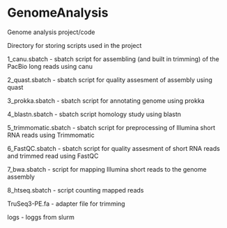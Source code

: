 # GenomeAnalysis
Genome analysis project/code

Directory for storing scripts used in the project

1_canu.sbatch - sbatch script for assembling (and built in trimming) of the PacBio long reads using canu

2_quast.sbatch - sbatch script for quality assesment of assembly using quast

3_prokka.sbatch - sbatch script for annotating genome using prokka

4_blastn.sbatch - sbatch script homology study using blastn

5_trimmomatic.sbatch - sbatch script for preprocessing of Illumina short RNA reads using Trimmomatic

6_FastQC.sbatch - sbatch script for quality assesment of short RNA reads and trimmed read using FastQC

7_bwa.sbatch - script for mapping Illumina short reads to the genome assembly

8_htseq.sbatch - script counting mapped reads

TruSeq3-PE.fa - adapter file for trimming

logs - loggs from slurm
